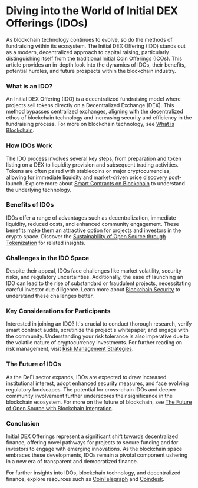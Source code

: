 # Diving into the World of Initial DEX Offerings (IDOs)

As blockchain technology continues to evolve, so do the methods of fundraising within its ecosystem. The Initial DEX Offering (IDO) stands out as a modern, decentralized approach to capital raising, particularly distinguishing itself from the traditional Initial Coin Offerings (ICOs). This article provides an in-depth look into the dynamics of IDOs, their benefits, potential hurdles, and future prospects within the blockchain industry.

### What is an IDO?

An Initial DEX Offering (IDO) is a decentralized fundraising model where projects sell tokens directly on a Decentralized Exchange (DEX). This method bypasses centralized exchanges, aligning with the decentralized ethos of blockchain technology and increasing security and efficiency in the fundraising process. For more on blockchain technology, see [What is Blockchain](https://www.license-token.com/wiki/what-is-blockchain).

### How IDOs Work

The IDO process involves several key steps, from preparation and token listing on a DEX to liquidity provision and subsequent trading activities. Tokens are often paired with stablecoins or major cryptocurrencies, allowing for immediate liquidity and market-driven price discovery post-launch. Explore more about [Smart Contracts on Blockchain](https://www.license-token.com/wiki/smart-contracts-on-blockchain) to understand the underlying technology.

### Benefits of IDOs

IDOs offer a range of advantages such as decentralization, immediate liquidity, reduced costs, and enhanced community engagement. These benefits make them an attractive option for projects and investors in the crypto space. Discover the [Sustainability of Open Source through Tokenization](https://www.license-token.com/wiki/sustainability-of-open-source-through-tokenization) for related insights.

### Challenges in the IDO Space

Despite their appeal, IDOs face challenges like market volatility, security risks, and regulatory uncertainties. Additionally, the ease of launching an IDO can lead to the rise of substandard or fraudulent projects, necessitating careful investor due diligence. Learn more about [Blockchain Security](https://www.license-token.com/wiki/blockchain-security) to understand these challenges better.

### Key Considerations for Participants

Interested in joining an IDO? It's crucial to conduct thorough research, verify smart contract audits, scrutinize the project's whitepaper, and engage with the community. Understanding your risk tolerance is also imperative due to the volatile nature of cryptocurrency investments. For further reading on risk management, visit [Risk Management Strategies](https://www.license-token.com/wiki/risk-management-strategies).

### The Future of IDOs

As the DeFi sector expands, IDOs are expected to draw increased institutional interest, adopt enhanced security measures, and face evolving regulatory landscapes. The potential for cross-chain IDOs and deeper community involvement further underscores their significance in the blockchain ecosystem. For more on the future of blockchain, see [The Future of Open Source with Blockchain Integration](https://www.license-token.com/wiki/the-future-of-open-source-with-blockchain-integration).

### Conclusion

Initial DEX Offerings represent a significant shift towards decentralized finance, offering novel pathways for projects to secure funding and for investors to engage with emerging innovations. As the blockchain space embraces these developments, IDOs remain a pivotal component ushering in a new era of transparent and democratized finance.

For further insights into IDOs, blockchain technology, and decentralized finance, explore resources such as [CoinTelegraph](https://cointelegraph.com) and [Coindesk](https://www.coindesk.com).